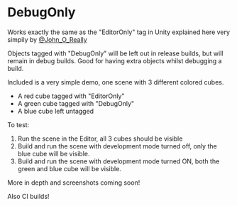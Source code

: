 # DebugOnly

Works exactly the same as the "EditorOnly" tag in Unity explained here very simpily by [@John_O_Really](https://twitter.com/John_O_Really/status/1069984103074807808)

Objects tagged with "DebugOnly" will be left out in release builds, but will remain in debug builds. Good for having extra objects whilst debugging a build.

Included is a very simple demo, one scene with 3 different colored cubes.
- A red cube tagged with "EditorOnly"
- A green cube tagged with "DebugOnly"
- A blue cube left untagged

To test:
1. Run the scene in the Editor, all 3 cubes should be visible
2. Build and run the scene with development mode turned off, only the blue cube will be visible.
3. Build and run the scene with development mode turned ON, both the green and blue cube will be visible.

More in depth and screenshots coming soon!

Also CI builds!
